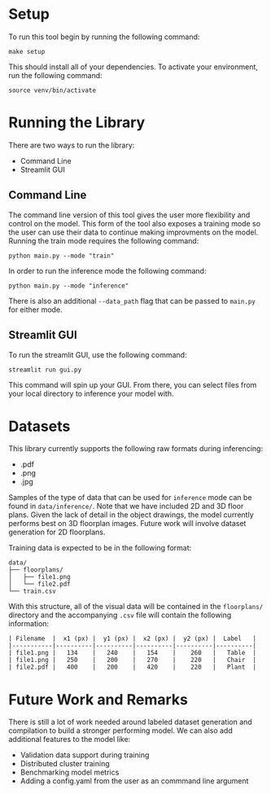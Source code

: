 

# Setup

To run this tool begin by running the following command:

```
make setup
```

This should install all of your dependencies. To activate your environment, run the
following command:

```
source venv/bin/activate
```


# Running the Library

There are two ways to run the library:
- Command Line
- Streamlit GUI


## Command Line
The command line version of this tool gives the user more flexibility and control on the model. This form of the tool also exposes a training mode so the user can use their data to continue making improvments on the model. Running the train mode requires the following command:


```
python main.py --mode "train"
```

In order to run the inference mode the following command:

```
python main.py --mode "inference"
```


There is also an additional ```--data_path``` flag that can be passed to ```main.py``` for either mode.



## Streamlit GUI

To run the streamlit GUI, use the following command:

```
streamlit run gui.py
```


This command will spin up your GUI. From there, you can select files from your local directory to inference your model with.


# Datasets

This library currently supports the following raw formats during inferencing:

- .pdf
- .png
- .jpg

Samples of the type of data that can be used for ```inference``` mode can be found in ```data/inference/```. Note that
we have included 2D and 3D floor plans. Given the lack of detail in the object drawings, the model currently performs best
on 3D floorplan images. Future work will involve dataset generation for 2D floorplans.


Training data is expected to be in the following format:

```
data/
├── floorplans/
│   ├── file1.png
│   └── file2.pdf
└── train.csv
```

With this structure, all of the visual data will be contained in the ```floorplans/``` directory and the accompanying
```.csv``` file will contain the following information:

```
| Filename  |  x1 (px) |  y1 (px) |  x2 (px) |  y2 (px) |  Label   |
|-----------|----------|----------|----------|----------|----------|
| file1.png |   134    |   240    |   154    |    260   |   Table  |
| file1.png |   250    |   200    |   270    |    220   |   Chair  |
| file2.pdf |   400    |   200    |   420    |    220   |   Plant  |

```


# Future Work and Remarks

There is still a lot of work needed around labeled dataset generation and compilation to build a stronger
performing model. We can also add additional features to the model like:

- Validation data support during training
- Distributed cluster training
- Benchmarking model metrics
- Adding a config.yaml from the user as an commmand line argument
